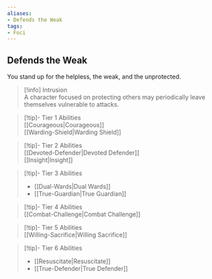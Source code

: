 ```yaml
---
aliases:
- Defends the Weak
tags:
- Foci
---
```


  
## Defends the Weak  
You stand up for the helpless, the weak, and the unprotected.  
 >[!info] Intrusion  
>A character focused on protecting others may periodically leave themselves vulnerable to attacks.   

>[!tip]- Tier 1 Abilities  
>[[Courageous|Courageous]]  
>[[Warding-Shield|Warding Shield]]  

>[!tip]- Tier 2 Abilities  
>[[Devoted-Defender|Devoted Defender]]  
>[[Insight|Insight]]  

>[!tip]- Tier 3 Abilities  
>- [[Dual-Wards|Dual Wards]]  
>- [[True-Guardian|True Guardian]]  

>[!tip]- Tier 4 Abilities  
>[[Combat-Challenge|Combat Challenge]]  

>[!tip]- Tier 5 Abilities  
>[[Willing-Sacrifice|Willing Sacrifice]]  

>[!tip]- Tier 6 Abilities  
>- [[Resuscitate|Resuscitate]]  
>- [[True-Defender|True Defender]]